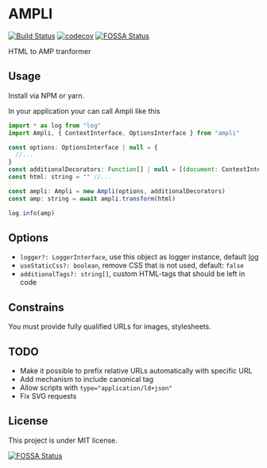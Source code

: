# AMPLI

[![Build Status](https://travis-ci.org/knamp/ampli.svg?branch=master)](https://travis-ci.org/knamp/ampli)
[![codecov](https://codecov.io/gh/knamp/ampli/branch/master/graph/badge.svg)](https://codecov.io/gh/knamp/ampli)
[![FOSSA Status](https://app.fossa.io/api/projects/git%2Bgithub.com%2Fknamp%2Fampli.svg?type=shield)](https://app.fossa.io/projects/git%2Bgithub.com%2Fknamp%2Fampli?ref=badge_shield)


HTML to AMP tranformer

## Usage

Install via NPM or yarn.

In your application your can call Ampli like this

```javascript
import * as log from "log"
import Ampli, { ContextInterface, OptionsInterface } from "ampli"

const options: OptionsInterface | null = {
  //...
}
const additionalDecorators: Function[] | null = [(document: ContextInterface, options: OptionsInterface) => document]
const html: string = "" //...

const ampli: Ampli = new Ampli(options, additionalDecorators)
const amp: string = await ampli.transform(html)

log.info(amp)
```

## Options

* `logger?: LoggerInterface`, use this object as logger instance, default [log](https://www.npmjs.com/package/log)
* `useStaticCss?: boolean`, remove CSS that is not used, default: `false`
* `additionalTags?: string[]`, custom HTML-tags that should be left in code

## Constrains

You must provide fully qualified URLs for images, stylesheets.

## TODO

* Make it possible to prefix relative URLs automatically with specific URL
* Add mechanism to include canonical tag
* Allow scripts with `type="application/ld+json"`
* Fix SVG requests

## License

This project is under MIT license.


[![FOSSA Status](https://app.fossa.io/api/projects/git%2Bgithub.com%2Fknamp%2Fampli.svg?type=large)](https://app.fossa.io/projects/git%2Bgithub.com%2Fknamp%2Fampli?ref=badge_large)
